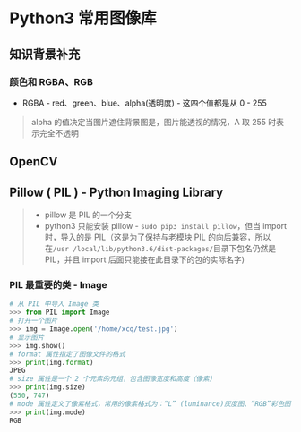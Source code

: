 # Python3 常用图像库

## 知识背景补充

### 颜色和 RGBA、RGB

* RGBA - red、green、blue、alpha(透明度) - 这四个值都是从 0 - 255
> alpha 的值决定当图片遮住背景图是，图片能透视的情况，A 取 255 时表示完全不透明


## OpenCV

## Pillow ( PIL ) - Python Imaging Library

> * pillow 是 PIL 的一个分支
> * python3 只能安装 pillow - `sudo pip3 install pillow`，但当 import 时，导入的是 PIL（这是为了保持与老模块 PIL 的向后兼容，所以在`/usr /local/lib/python3.6/dist-packages/`目录下包名仍然是 PIL，并且 import 后面只能接在此目录下的包的实际名字)

### PIL 最重要的类 - Image

``` python
# 从 PIL 中导入 Image 类
>>> from PIL import Image
# 打开一个图片
>>> img = Image.open('/home/xcq/test.jpg')
# 显示图片
>>> img.show()
# format 属性指定了图像文件的格式
>>> print(img.format)
JPEG
# size 属性是一个 2 个元素的元组，包含图像宽度和高度（像素）
>>> print(img.size)
(550, 747)
# mode 属性定义了像素格式，常用的像素格式为：“L” (luminance)灰度图、“RGB”彩色图
>>> print(img.mode)
RGB
```
